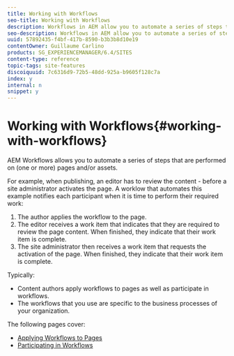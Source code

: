 ```yaml
---
title: Working with Workflows
seo-title: Working with Workflows
description: Workflows in AEM allow you to automate a series of steps that are performed on a page or asset.
seo-description: Workflows in AEM allow you to automate a series of steps that are performed on a page or asset.
uuid: 57892435-f4bf-417b-8590-b3b3b8d10e19
contentOwner: Guillaume Carlino
products: SG_EXPERIENCEMANAGER/6.4/SITES
content-type: reference
topic-tags: site-features
discoiquuid: 7c6316d9-72b5-48dd-925a-b9605f128c7a
index: y
internal: n
snippet: y
---
```


# Working with Workflows{#working-with-workflows}

AEM Workflows allows you to automate a series of steps that are performed on (one or more) pages and/or assets.

For example, when publishing, an editor has to review the content - before a site administrator activates the page. A worklow that automates this example notifies each participant when it is time to perform their required work:

1. The author applies the workflow to the page.
1. The editor receives a work item that indicates that they are required to review the page content. When finished, they indicate that their work item is complete.
1. The site administrator then receives a work item that requests the activation of the page. When finished, they indicate that their work item is complete.

Typically:

* Content authors apply workflows to pages as well as participate in workflows.
* The workflows that you use are specific to the business processes of your organization.

The following pages cover:

* [Applying Workflows to Pages](../../../sites/authoring/using/workflows-applying.md)
* [Participating in Workflows](../../../sites/authoring/using/workflows-participating.md)

